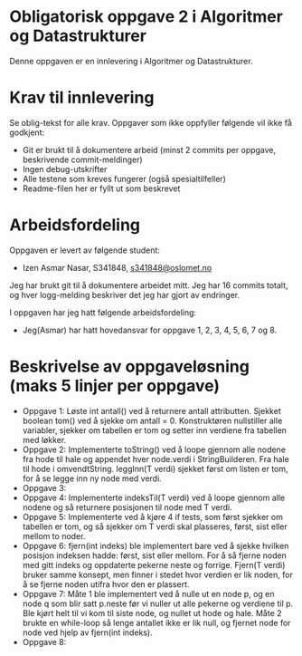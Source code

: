 # Obligatorisk oppgave 2 i Algoritmer og Datastrukturer

Denne oppgaven er en innlevering i Algoritmer og Datastrukturer. 

# Krav til innlevering

Se oblig-tekst for alle krav. Oppgaver som ikke oppfyller følgende vil ikke få godkjent:

* Git er brukt til å dokumentere arbeid (minst 2 commits per oppgave, beskrivende commit-meldinger)	
* Ingen debug-utskrifter
* Alle testene som kreves fungerer (også spesialtilfeller)
* Readme-filen her er fyllt ut som beskrevet

# Arbeidsfordeling
Oppgaven er levert av følgende student:
* Izen Asmar Nasar, S341848, s341848@oslomet.no


Jeg har brukt git til å dokumentere arbeidet mitt. Jeg har 16 commits totalt, og hver logg-melding beskriver det jeg har gjort av endringer.

I oppgaven har jeg hatt følgende arbeidsfordeling:
* Jeg(Asmar) har hatt hovedansvar for oppgave 1, 2, 3, 4, 5, 6, 7 og 8. 

# Beskrivelse av oppgaveløsning (maks 5 linjer per oppgave)

* Oppgave 1: Løste int antall() ved å returnere antall attributten. Sjekket boolean tom() ved å sjekke om antall = 0. Konstruktøren nullstiller alle variabler, sjekker om tabellen er tom og setter inn verdiene fra tabellen med løkker.
* Oppgave 2: Implementerte toString() ved å loope gjennom alle nodene fra hode til hale og appendet hver node.verdi i StringBuilderen. Fra hale til hode i omvendtString. leggInn(T verdi) sjekket først om listen er tom, for å  se legge inn ny node med verdi.
* Oppgave 3: 
* Oppgave 4: Implementerte indeksTil(T verdi) ved å loope gjennom alle nodene og så returnere posisjonen til node med T verdi.
* Oppgave 5: Implementerte ved å kjøre 4 if tests, som først sjekker om tabellen er tom, og så sjekker om T verdi skal plasseres, først, sist eller mellom to noder.
* Oppgave 6: fjern(int indeks) ble implementert bare ved å sjekke hvilken posisjon indeksen hadde: først, sist eller mellom. For å så fjerne noden med gitt indeks og oppdaterte pekerne neste og forrige. Fjern(T verdi) bruker samme konsept, men finner i stedet hvor verdien er lik noden, for å se fjerne noden utifra hvor den er plassert.
* Oppgave 7: Måte 1 ble implementert ved å nulle ut en node p, og en node q som blir satt p.neste før vi nuller ut alle pekerne og verdiene til p. Ble kjørt helt til vi kom til siste node, og nullet ut hode og hale. Måte 2 brukte en while-loop så lenge antallet ikke er lik null, og fjernet node for node ved hjelp av fjern(int indeks).
* Oppgave 8:

